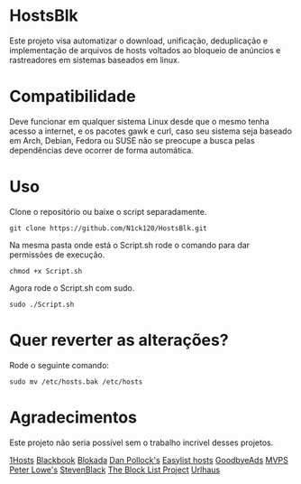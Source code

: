 # HostsBlk

Este projeto visa automatizar o download, unificação, deduplicação e implementação de arquivos de hosts voltados ao bloqueio de anúncios e rastreadores em sistemas baseados em linux.

# Compatibilidade

Deve funcionar em qualquer sistema Linux desde que o mesmo tenha acesso a internet, e os pacotes gawk e curl, caso seu sistema seja baseado em Arch, Debian, Fedora ou SUSE não se preocupe a busca pelas dependências deve ocorrer de forma automática.

# Uso

Clone o repositório ou baixe o script separadamente.

```
git clone https://github.com/N1ck120/HostsBlk.git
```

Na mesma pasta onde está o Script.sh rode o comando para dar permissões de execução.

```
chmod +x Script.sh
```
Agora rode o Script.sh com sudo.

```
sudo ./Script.sh
```
# Quer reverter as alterações?

Rode o seguinte comando:

```
sudo mv /etc/hosts.bak /etc/hosts
```

# Agradecimentos

Este projeto não seria possível sem o trabalho incrivel desses projetos.

[1Hosts](https://github.com/badmojr/1Hosts)
[Blackbook](https://github.com/stamparm/blackbook)
[Blokada](https://blokada.org/blocklists/exodusprivacy/standard/hosts.txt)
[Dan Pollock's](https://someonewhocares.org/hosts/hosts)
[Easylist hosts](https://github.com/ProgramComputer/Easylist_hosts)
[GoodbyeAds](https://github.com/jerryn70/GoodbyeAds)
[MVPS](https://winhelp2002.mvps.org/hosts.txt)
[Peter Lowe's](https://pgl.yoyo.org/adservers/serverlist.php?hostformat=hosts&showintro=1&startday=01&startmonth=01&startyear=2000&mimetype=plaintext)
[StevenBlack](https://github.com/StevenBlack/hosts)
[The Block List Project](https://github.com/blocklistproject/Lists)
[Urlhaus](https://github.com/curbengh/urlhaus-filter)

